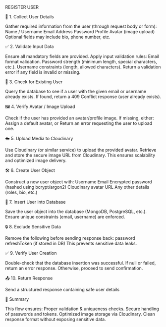 REGISTER USER

📝 1. Collect User Details

Gather required information from the user (through request body or form):
Name / Username
Email Address
Password
Profile Avatar (image upload)
Optional fields may include bio, phone number, etc.

✅ 2. Validate Input Data

Ensure all mandatory fields are provided.
Apply input validation rules:
Email format validation.
Password strength (minimum length, special characters, etc.).
Username constraints (length, allowed characters).
Return a validation error if any field is invalid or missing.

🔎 3. Check for Existing User

Query the database to see if a user with the given email or username already exists.
If found, return a 409 Conflict response (user already exists).

🖼️ 4. Verify Avatar / Image Upload

Check if the user has provided an avatar/profile image.
If missing, either:
Assign a default avatar, or
Return an error requesting the user to upload one.

☁️ 5. Upload Media to Cloudinary

Use Cloudinary (or similar service) to upload the provided avatar.
Retrieve and store the secure image URL from Cloudinary.
This ensures scalability and optimized image delivery.

🛠️ 6. Create User Object

Construct a new user object with:
Username
Email
Encrypted password (hashed using bcrypt/argon2)
Cloudinary avatar URL
Any other details (roles, bio, etc.)

💾 7. Insert User into Database

Save the user object into the database (MongoDB, PostgreSQL, etc.).
Ensure unique constraints (email, username) are enforced.

🔒 8. Exclude Sensitive Data

Remove the following before sending response back:
password
refreshToken (if stored in DB)
This prevents sensitive data leaks.

✅ 9. Verify User Creation

Double-check that the database insertion was successful.
If null or failed, return an error response.
Otherwise, proceed to send confirmation.

📤 10. Return Response

Send a structured response containing safe user details

🚀 Summary

This flow ensures:
Proper validation & uniqueness checks.
Secure handling of passwords and tokens.
Optimized image storage via Cloudinary.
Clean response format without exposing sensitive data.